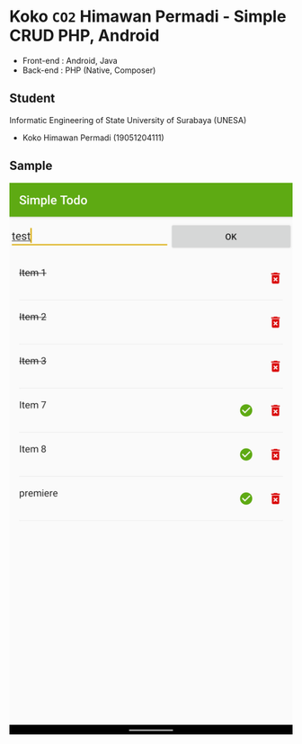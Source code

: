 # Koko `CO2` Himawan Permadi - Simple CRUD PHP, Android
- Front-end : Android, Java
- Back-end : PHP (Native, Composer)

## Student
Informatic Engineering of State University of Surabaya (UNESA)
- Koko Himawan Permadi (19051204111)

## Sample
![Sample](https://github.com/kokohi28/simple-crud-android-php/blob/master/preview.png?raw=true)
